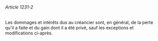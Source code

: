 ###### Article 1231-2

Les dommages et intérêts dus au créancier sont, en général, de la perte qu'il a faite et du gain dont il a été privé, sauf les exceptions et modifications ci-après.


